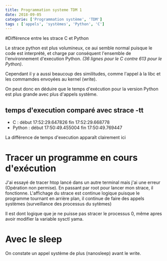 ```yaml
---
title: Programmation systeme TDM 1
date: 2018-09-05
categorie: ['Programmation système', 'TDM']
tags : ['appels', 'systèmes', 'Python', 'C']
---
```

#Différence entre les strace C et Python

Le strace python est plus volumineux, ce aui semble normal puisque le code est
interprété, et charge par conséquent l'ensemble de l'environnement d'execution
Python. *(36 lignes pour le C contre 613 pour le Python)*.

Cependant il y a aussi beaucoup des similitudes, comme l'appel à la libc et les
commamdes envoyées au kernel (write).

On peut donc en déduire que le temps d'exécution pour la version Python est plus
grande avec plus d'appels système.

## temps d'execution comparé avec strace -tt

 - C : début 17:52:29.647826 fin 17:52:29.668778 
 - Python : début 17:50:49.455004 fin 17:50:49.769447

La différence de temps d'execution apparaît clairement ici

# Tracer un programme en cours d'exécution

J'ai essayé de tracer htop lancé dans un autre terminal mais j'ai une erreur
(Opération non permise). En passant par root pour lancer mon strace, il
fonctionne. L'affichage du strace est continue logique puisque le programme
tournant en arrière plan, il continue de faire des appels systèmes (surveillance
des processus du sytèmes)

Il est dont logique que je ne puisse pas stracer le processus 0, même apres
avoir modifier la variable sysctl yama.

# Avec le sleep

On constate un appel système de plus (nanosleep) avant le write.
